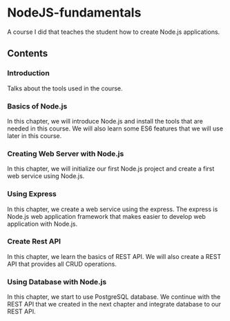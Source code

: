 # NodeJS-fundamentals
A course I did that teaches the student how to create Node.js applications.

## Contents

### Introduction
Talks about the tools used in the course.

### Basics of Node.js
In this chapter, we will introduce Node.js and install the tools that are needed in this course. We will also learn some ES6 features that we will use later in this course.

### Creating Web Server with Node.js
In this chapter, we will initialize our first Node.js project and create a first web service using Node.js.

### Using Express
In this chapter, we create a web service using the express. The express is Node.js web application framework that makes easier to develop web application with Node.js.

### Create Rest API
In this chapter, we learn the basics of REST API. We will also create a REST API that provides all CRUD operations.

### Using Database with Node.js
In this chapter, we start to use PostgreSQL database. We continue with the REST API that we created in the next chapter and integrate database to our REST API.